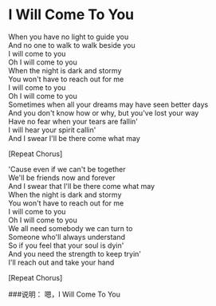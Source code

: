 I Will Come To You
===================

When you have no light to guide you  
And no one to walk to walk beside you  
I will come to you  
Oh I will come to you  
When the night is dark and stormy  
You won't have to reach out for me  
I will come to you  
Oh I will come to you  
Sometimes when all your dreams may have seen better days  
And you don't know how or why, but you've lost your way  
Have no fear when your tears are fallin'  
I will hear your spirit callin'  
And I swear I'll be there come what may  

[Repeat Chorus]  

'Cause even if we can't be together  
We'll be friends now and forever  
And I swear that I'll be there come what may  
When the night is dark and stormy  
You won't have to reach out for me  
I will come to you  
Oh I will come to you  
We all need somebody we can turn to  
Someone who'll always understand  
So if you feel that your soul is dyin'  
And you need the strength to keep tryin'  
I'll reach out and take your hand  

[Repeat Chorus]

###说明：
嗯，I Will Come To You